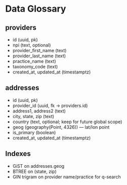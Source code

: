 # Data Glossary

## providers
- id (uuid, pk)
- npi (text, optional)
- provider_first_name (text)
- provider_last_name (text)
- practice_name (text)
- taxonomy_code (text)
- created_at, updated_at (timestamptz)

## addresses
- id (uuid, pk)
- provider_id (uuid, fk → providers.id)
- address1, address2 (text)
- city, state, zip (text)
- country (text, optional; keep for future global scope)
- geog (geography(Point, 4326)) — lat/lon point
- is_primary (boolean)
- created_at, updated_at (timestamptz)

## Indexes
- GiST on addresses.geog
- BTREE on (state, zip)
- GIN trigram on provider name/practice for q-search
